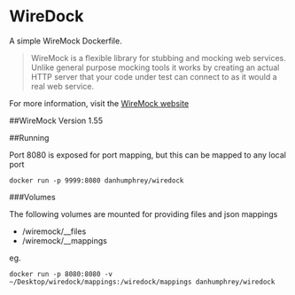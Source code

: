 # WireDock

A simple WireMock Dockerfile.

>WireMock is a flexible library for stubbing and mocking web services. Unlike general purpose mocking tools it works by creating an actual HTTP server that your code under test can connect to as it would a real web service.

For more information, visit the [WireMock website](http://wiremock.org/)

##WireMock Version
1.55

##Running

Port 8080 is exposed for port mapping, but this can be mapped to any local port

	docker run -p 9999:8080 danhumphrey/wiredock

###Volumes

The following volumes are mounted for providing files and json mappings 

* /wiremock/__files
* /wiremock/__mappings

eg.

	docker run -p 8080:8080 -v ~/Desktop/wiredock/mappings:/wiredock/mappings danhumphrey/wiredock 
